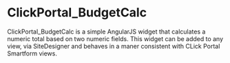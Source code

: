 ClickPortal_BudgetCalc
======================

ClickPortal_BudgetCalc is a simple AngularJS widget that calculates a numeric total based on two numeric fields. This widget can be added to any view, via SiteDesigner and behaves in a maner consistent with CLick Portal Smartform views.

